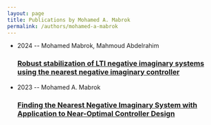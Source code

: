 ```yaml
---
layout: page
title: Publications by Mohamed A. Mabrok
permalink: /authors/mohamed-a-mabrok
---
```


<ul class="post-list">
<li><span class='post-meta'>2024 -- Mohamed Mabrok, Mahmoud Abdelrahim</span><h3><a class='post-link' href="{{ site.baseurl }}/robust-stabilization-of-lti-negative-imaginary-systems-using-the-nearest-negative-imaginary-controller">Robust stabilization of LTI negative imaginary systems using the nearest negative imaginary controller</a></h3></li>
<li><span class='post-meta'>2023 -- Mohamed A. Mabrok</span><h3><a class='post-link' href="{{ site.baseurl }}/finding-the-nearest-negative-imaginary-system-with-application-to-near-optimal-controller-design">Finding the Nearest Negative Imaginary System with Application to Near-Optimal Controller Design</a></h3></li>

</ul>
